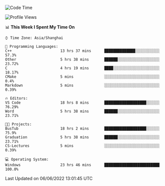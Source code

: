 <!--START_SECTION:waka-->
![Code Time](http://img.shields.io/badge/Code%20Time-100%20hrs%2032%20mins-blue)

![Profile Views](http://img.shields.io/badge/Profile%20Views-5-blue)

📊 **This Week I Spent My Time On** 

```text
⌚︎ Time Zone: Asia/Shanghai

💬 Programming Languages: 
C++                      13 hrs 37 mins      ██████████████░░░░░░░░░░░   57.3% 
Other                    5 hrs 38 mins       ██████░░░░░░░░░░░░░░░░░░░   23.72% 
C                        4 hrs 19 mins       ████░░░░░░░░░░░░░░░░░░░░░   18.17% 
CMake                    5 mins              ░░░░░░░░░░░░░░░░░░░░░░░░░   0.4% 
Markdown                 5 mins              ░░░░░░░░░░░░░░░░░░░░░░░░░   0.39%

🔥 Editors: 
VS Code                  18 hrs 8 mins       ███████████████████░░░░░░   76.29% 
Word                     5 hrs 38 mins       ██████░░░░░░░░░░░░░░░░░░░   23.71%

🐱‍💻 Projects: 
BusTub                   18 hrs 2 mins       ███████████████████░░░░░░   75.9% 
Graduation               5 hrs 38 mins       ██████░░░░░░░░░░░░░░░░░░░   23.71% 
CS-Lectures              5 mins              ░░░░░░░░░░░░░░░░░░░░░░░░░   0.39%

💻 Operating System: 
Windows                  23 hrs 46 mins      █████████████████████████   100.0%

```


 Last Updated on 06/06/2022 13:01:45 UTC
<!--END_SECTION:waka-->